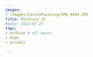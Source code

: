```yaml
---
images:
- /images/CarolePainting/IMG_0444.JPG
title: Peinture 15
#date: 2022-07-23
tags:
- archive # all posts
- expo
- accueil

---
```



